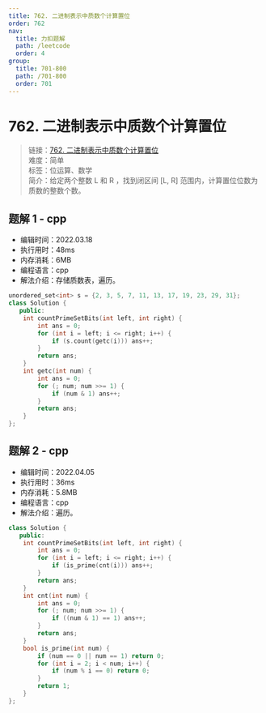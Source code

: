 ```yaml
---
title: 762. 二进制表示中质数个计算置位
order: 762
nav:
  title: 力扣题解
  path: /leetcode
  order: 4
group:
  title: 701-800
  path: /701-800
  order: 701
---
```


# 762. 二进制表示中质数个计算置位

> 链接：[762. 二进制表示中质数个计算置位](https://leetcode-cn.com/problems/prime-number-of-set-bits-in-binary-representation/)  
> 难度：简单  
> 标签：位运算、数学  
> 简介：给定两个整数 L 和 R ，找到闭区间 [L, R] 范围内，计算置位位数为质数的整数个数。

## 题解 1 - cpp

- 编辑时间：2022.03.18
- 执行用时：48ms
- 内存消耗：6MB
- 编程语言：cpp
- 解法介绍：存储质数表，遍历。

```cpp
unordered_set<int> s = {2, 3, 5, 7, 11, 13, 17, 19, 23, 29, 31};
class Solution {
   public:
    int countPrimeSetBits(int left, int right) {
        int ans = 0;
        for (int i = left; i <= right; i++) {
            if (s.count(getc(i))) ans++;
        }
        return ans;
    }
    int getc(int num) {
        int ans = 0;
        for (; num; num >>= 1) {
            if (num & 1) ans++;
        }
        return ans;
    }
};
```

## 题解 2 - cpp

- 编辑时间：2022.04.05
- 执行用时：36ms
- 内存消耗：5.8MB
- 编程语言：cpp
- 解法介绍：遍历。

```cpp
class Solution {
   public:
    int countPrimeSetBits(int left, int right) {
        int ans = 0;
        for (int i = left; i <= right; i++) {
            if (is_prime(cnt(i))) ans++;
        }
        return ans;
    }
    int cnt(int num) {
        int ans = 0;
        for (; num; num >>= 1) {
            if ((num & 1) == 1) ans++;
        }
        return ans;
    }
    bool is_prime(int num) {
        if (num == 0 || num == 1) return 0;
        for (int i = 2; i < num; i++) {
            if (num % i == 0) return 0;
        }
        return 1;
    }
};
```
